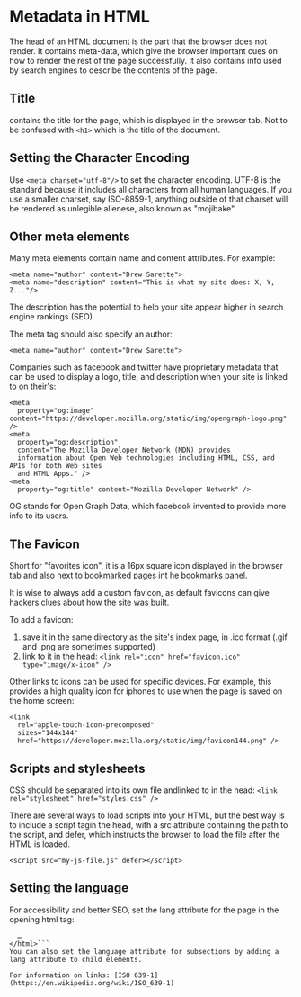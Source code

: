 # Metadata in HTML
The head of an HTML document is the part that the browser does not render. It contains meta-data, which give the browser important cues on how to render the rest of the page successfully. It also contains info used by search engines to describe the contents of the page.

## Title 
contains the title for the page, which is displayed in the browser tab. Not to be confused with ```<h1>``` which is the title of the document.

## Setting the Character Encoding
Use ```<meta charset="utf-8"/>``` to set the character encoding. UTF-8 is the standard because it includes all characters from all human languages. If you use a smaller charset, say ISO-8859-1, anything outside of that charset will be rendered as unlegible alienese, also known as "mojibake"

## Other meta elements
Many meta elements contain name and content attributes. For example:
```
<meta name="author" content="Drew Sarette">
<meta name="description" content="This is what my site does: X, Y, Z..."/> 
```

The description has the potential to help your site appear higher in search engine rankings (SEO)

The meta tag should also specify an author: 
```
<meta name="author" content="Drew Sarette">
```

Companies such as facebook and twitter have proprietary metadata that can be used to display a logo, title, and description when your site is linked to on their's:

```
<meta
  property="og:image" content="https://developer.mozilla.org/static/img/opengraph-logo.png" /> 
<meta 
  property="og:description"
  content="The Mozilla Developer Network (MDN) provides
  information about Open Web technologies including HTML, CSS, and APIs for both Web sites
  and HTML Apps." />
<meta 
  property="og:title" content="Mozilla Developer Network" />
```
OG stands for Open Graph Data, which facebook invented to provide more info to its users.

## The Favicon
Short for "favorites icon", it is a 16px square icon displayed in the browser tab and also next to bookmarked pages int he bookmarks panel.

It is wise to always add a custom favicon, as default favicons can give hackers clues about how the site was built.

To add a favicon:
1. save it in the same directory as the site's index page, in .ico format (.gif and .png are sometimes supported)
2. link to it in the head: 
```<link rel="icon" href="favicon.ico" type="image/x-icon" />```

Other links to icons can be used for specific devices. For example, this provides a high quality icon for iphones to use when the page is saved on the home screen: 

```<!-- third-generation iPad with high-resolution Retina display: -->
<link
  rel="apple-touch-icon-precomposed"
  sizes="144x144"
  href="https://developer.mozilla.org/static/img/favicon144.png" />
```
## Scripts and stylesheets
CSS should be separated into its own file andlinked to in the head: 
```<link rel="stylesheet" href="styles.css" />```
 
There are several ways to load scripts into your HTML, but the best way is to include a script tagin the head, with a src attribute containing the path to the script, and defer, which instructs the browser to load the file after the HTML is loaded.

```<script src="my-js-file.js" defer></script>```

## Setting the language
For accessibility and better SEO, set the lang attribute for the page in the opening html tag:
```<html lang="en-US">
  …
</html>```
You can also set the language attribute for subsections by adding a lang attribute to child elements.

For information on links: [ISO 639-1](https://en.wikipedia.org/wiki/ISO_639-1)
